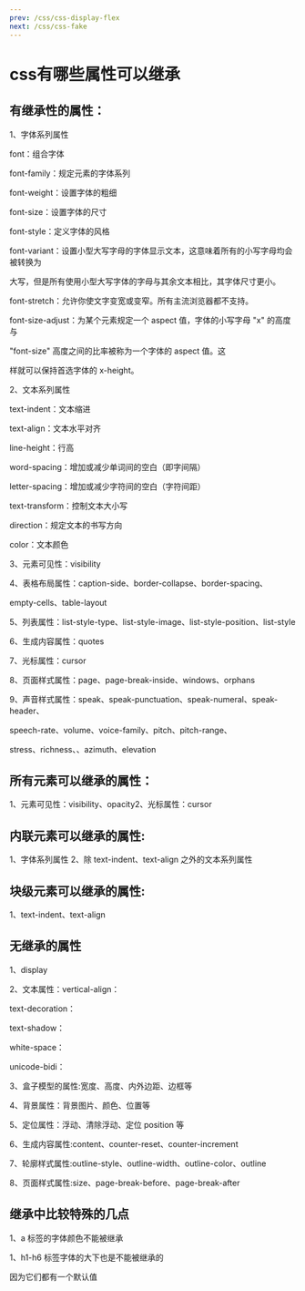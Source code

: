 ```yaml
---
prev: /css/css-display-flex
next: /css/css-fake
---
```


# css有哪些属性可以继承

## 有继承性的属性：

1、字体系列属性

font：组合字体

font-family：规定元素的字体系列

font-weight：设置字体的粗细

font-size：设置字体的尺寸

font-style：定义字体的风格

font-variant：设置小型大写字母的字体显示文本，这意味着所有的小写字母均会被转换为

大写，但是所有使用小型大写字体的字母与其余文本相比，其字体尺寸更小。

font-stretch：允许你使文字变宽或变窄。所有主流浏览器都不支持。

font-size-adjust：为某个元素规定一个 aspect 值，字体的小写字母 "x" 的高度与

"font-size" 高度之间的比率被称为一个字体的 aspect 值。这

样就可以保持首选字体的 x-height。

2、文本系列属性

text-indent：文本缩进

text-align：文本水平对齐

line-height：行高

word-spacing：增加或减少单词间的空白（即字间隔）

letter-spacing：增加或减少字符间的空白（字符间距）

text-transform：控制文本大小写

direction：规定文本的书写方向

color：文本颜色

3、元素可见性：visibility

4、表格布局属性：caption-side、border-collapse、border-spacing、

empty-cells、table-layout

5、列表属性：list-style-type、list-style-image、list-style-position、list-style

6、生成内容属性：quotes

7、光标属性：cursor

8、页面样式属性：page、page-break-inside、windows、orphans

9、声音样式属性：speak、speak-punctuation、speak-numeral、speak-header、

speech-rate、volume、voice-family、pitch、pitch-range、

stress、richness、、azimuth、elevation

## 所有元素可以继承的属性：

1、元素可见性：visibility、opacity2、光标属性：cursor

## 内联元素可以继承的属性:

1、字体系列属性 2、除 text-indent、text-align 之外的文本系列属性

## 块级元素可以继承的属性:

1、text-indent、text-align

## 无继承的属性

1、display

2、文本属性：vertical-align：

text-decoration：

text-shadow：

white-space：

unicode-bidi：

3、盒子模型的属性:宽度、高度、内外边距、边框等

4、背景属性：背景图片、颜色、位置等

5、定位属性：浮动、清除浮动、定位 position 等

6、生成内容属性:content、counter-reset、counter-increment

7、轮廓样式属性:outline-style、outline-width、outline-color、outline

8、页面样式属性:size、page-break-before、page-break-after

## 继承中比较特殊的几点

1、a 标签的字体颜色不能被继承

1、h1-h6 标签字体的大下也是不能被继承的

因为它们都有一个默认值

